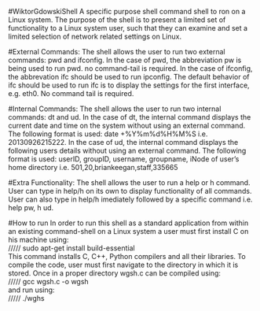 #WiktorGdowskiShell
A specific purpose shell command shell to ron on a Linux system. The purpose of the shell is to present a limited set of functionality to a Linux system user, such that they can examine and set a limited selection of network related settings on Linux.

#External Commands:
The shell allows the user to run two external commands: pwd and ifconfig. In the case of pwd, the abbreviation pw is being used to run pwd. no command-tail is required. In the case of ifconfig, the abbrevation ifc should be used to run ipconfig. The default behavior of ifc should be used to run ifc is to display the settings for the first interface, e.g. eth0. No command tail is required.

#Internal Commands:
The shell allows the user to run two internal commands: dt and ud. In the case of dt, the internal command displays the current date and time on the system without using an external command. The following format is used: date +%Y%m%d%H%M%S i.e. 20130926215222. In the case of ud, the internal command displays the following users details without using an external command. The following format is used: userID, groupID, username, groupname, iNode of user’s home directory i.e. 501,20,briankeegan,staff,335665

#Extra Functionality:
The shell allows the user to run a help or h command. User can type in help/h on its own to display functionality of all commands. User can also type in help/h imediately followed by a specific command i.e. help pw, h ud.

#How to run
In order to run this shell as a standard application from within an existing command-shell on a Linux system a user must first install C on his machine using:<br />
///// sudo apt-get install build-essential<br />
This command installs C, C++, Python compilers and all their libraries. To compile the code, user must first navigate to the directory in which it is stored. Once in a proper directory wgsh.c can be compiled using:<br />
///// gcc wgsh.c -o wgsh<br />
and run using:<br />
///// ./wghs<br />

